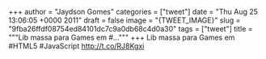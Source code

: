 
+++
author = "Jaydson Gomes"
categories = ["tweet"]
date = "Thu Aug 25 13:06:05 +0000 2011"
draft = false
image = "{TWEET_IMAGE}"
slug = "9fba26ffdf08754ed84101dc7c9a0db68c4d0a30"
tags = ["tweet"]
title = """Lib massa para Games em #..."""
+++
Lib massa para Games em #HTML5 #JavaScript http://t.co/RJ8Kgxi
